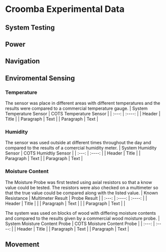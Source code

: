 # Croomba Experimental Data
## System Testing

## Power


## Navigation


## Enviromental Sensing
### Temperature
The sensor was place in different areas with different temperatures and the results were compared to a commercial temperature gauge. 
| System Temperature Sensor | COTS Temperature Sensor | 
| :---:                     |    :----:  |
| Header                     | Title       |
| Paragraph                  | Text        |
| Paragraph                  | Text        |
### Humidity
The sensor was used outside at different times throughout the day and compared to the results of a comercial humidity meter.
| System Humidity Sensor | COTS Humidtiy Sensor | 
| :---:                     |    :----:  |
| Header                     | Title       |
| Paragraph                  | Text        |
| Paragraph                  | Text        |

### Moisture Content
The Moisture Probe was first tested using axial resistors so that a know value could be tested. The resistors were also checked on a multimeter so that the true value could be compared along with the listed value.
| Known Resistance | Multimeter Result | Probe Result |
| :---:                     |    :----:  |   :----:  |
| Header                     | Title       |          |
| Paragraph                  | Text        |       |
| Paragraph                  | Text        |      |

The system was used on blocks of wood with differing moisture contents and compared to the results given by a commercial wood moisture probe.
| System Moisture Content Probe | COTS Moisture Content Probe | 
| :---:                     |    :----:  |
| Header                     | Title       |
| Paragraph                  | Text        |
| Paragraph                  | Text        |

## Movement

